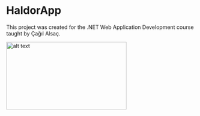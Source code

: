 # HaldorApp
This project was created for the .NET Web Application Development course taught by Çağıl Alsaç.

<img src="https://i.hizliresim.com/5jd59on.jpg" alt="alt text" width="320" height="180">
